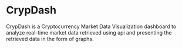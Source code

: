 # CrypDash
CrypDash is a Cryptocurrency Market Data Visualization dashboard to analyze real-time market data retrieved using api and presenting the retrieved data in the form of graphs. 
